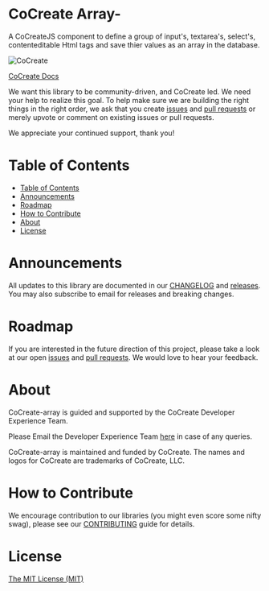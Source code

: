 # CoCreate Array-
A CoCreateJS component to define a group of input's, textarea's, select's, contenteditable Html tags and save thier values as an array in the database.

![CoCreate](https://cdn.cocreate.app/logo.png)

[CoCreate Docs](https://cocreate.app/documentation/#CoCreate-array)

We want this library to be community-driven, and CoCreate led. We need your help to realize this goal. To help make sure we are building the right things in the right order, we ask that you create [issues](https://github.com/CoCreate-app/CoCreate-array/issues) and [pull requests](https://github.com/CoCreate-app/CoCreate-array/pulls) or merely upvote or comment on existing issues or pull requests.

We appreciate your continued support, thank you!

# Table of Contents

- [Table of Contents](#table-of-contents)
- [Announcements](#announcements)
- [Roadmap](#roadmap)
- [How to Contribute](#how-to-contribute)
- [About](#about)
- [License](#license)

<a name="announcements"></a>
# Announcements

All updates to this library are documented in our [CHANGELOG](https://github.com/CoCreate-app/CoCreate-array/blob/master/CHANGELOG.md) and [releases](https://github.com/CoCreate-app/CoCreate-array/releases). You may also subscribe to email for releases and breaking changes. 

<a name="roadmap"></a>
# Roadmap

If you are interested in the future direction of this project, please take a look at our open [issues](https://github.com/CoCreate-app/CoCreate-array/issues) and [pull requests](https://github.com/CoCreate-app/CoCreate-array/pulls). We would love to hear your feedback.


<a name="about"></a>
# About

CoCreate-array is guided and supported by the CoCreate Developer Experience Team.

Please Email the Developer Experience Team [here](mailto:develop@cocreate.app) in case of any queries.

CoCreate-array is maintained and funded by CoCreate. The names and logos for CoCreate are trademarks of CoCreate, LLC.

<a name="contribute"></a>
# How to Contribute

We encourage contribution to our libraries (you might even score some nifty swag), please see our [CONTRIBUTING](https://github.com/CoCreate-app/CoCreate-array/blob/master/CONTRIBUTING.md) guide for details.

# License
[The MIT License (MIT)](https://github.com/CoCreate-app/CoCreate-array/blob/master/LICENSE)
